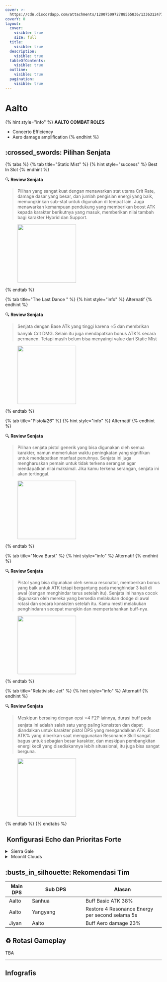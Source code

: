 ```yaml
---
cover: >-
  https://cdn.discordapp.com/attachments/1200750972788555836/1336312477910171678/image.png?ex=67a6a53a&is=67a553ba&hm=feef55db66a1c3b6a313aa941eb43563d3408526c823a560309582dd90bdded7&
coverY: 0
layout:
  cover:
    visible: true
    size: full
  title:
    visible: true
  description:
    visible: true
  tableOfContents:
    visible: true
  outline:
    visible: true
  pagination:
    visible: true
---
```


# Aalto

{% hint style="info" %}
**AALTO COMBAT ROLES**

* Concerto Efficiency
* Aero damage amplification
{% endhint %}

## :crossed\_swords: Pilihan Senjata

{% tabs %}
{% tab title="Static Mist" %}
{% hint style="success" %}
Best In Slot
{% endhint %}

:mag: **Review Senjata**&#x20;

> Pilihan yang sangat kuat dengan menawarkan stat utama Crit Rate, damage dasar yang besar, dan jumlah pengisian energi yang baik, memungkinkan sub-stat untuk digunakan di tempat lain. Juga menawarkan kemampuan pendukung yang memberikan boost ATK kepada karakter berikutnya yang masuk, memberikan nilai tambah bagi karakter Hybrid dan Support.

<figure><img src="https://wuthering.wiki/img/weapon_21030015.png" alt="" width="188"><figcaption></figcaption></figure>
{% endtab %}

{% tab title="The Last Dance " %}
{% hint style="info" %}
Alternatif
{% endhint %}

:mag: **Review Senjata**&#x20;

> Senjata dengan Base ATk yang tinggi karena :star:5 dan membrikan banyak Crit DMG. Selain itu juga mendapatkan bonus ATK% secara permanen. Tetapi masih belum bisa menyaingi value dari Static Mist

<figure><img src="https://wuthering.wiki/img/weapon_21030016.png" alt="" width="188"><figcaption></figcaption></figure>
{% endtab %}

{% tab title="Pistol#26" %}
{% hint style="info" %}
Alternatif
{% endhint %}

:mag: **Review Senjata**&#x20;

> Pilihan senjata pistol generik yang bisa digunakan oleh semua karakter, namun memerlukan waktu peningkatan yang signifikan untuk mendapatkan manfaat penuhnya. Senjata ini juga mengharuskan pemain untuk tidak terkena serangan agar mendapatkan nilai maksimal. Jika kamu terkena serangan, senjata ini akan tertinggal.

<figure><img src="https://wuthering.wiki/img/weapon_21030034.png" alt="" width="188"><figcaption></figcaption></figure>
{% endtab %}

{% tab title="Nova Burst" %}
{% hint style="info" %}
Alternatif
{% endhint %}

:mag: **Review Senjata**&#x20;

> Pistol yang bisa digunakan oleh semua resonator, memberikan bonus yang baik untuk ATK tetapi bergantung pada menghindar 3 kali di awal (dengan menghindar terus setelah itu). Senjata ini hanya cocok digunakan oleh mereka yang bersedia melakukan dodge di awal rotasi dan secara konsisten setelah itu. Kamu mesti melakukan penghindaran secepat mungkin dan mempertahankan buff-nya.

<figure><img src="https://wuthering.wiki/img/weapon_21030064.png" alt="" width="188"><figcaption></figcaption></figure>
{% endtab %}

{% tab title="Relativistic Jet" %}
{% hint style="info" %}
Alternatif
{% endhint %}

:mag: **Review Senjata**&#x20;

> Meskipun bersaing dengan opsi :star:4 F2P lainnya, durasi buff pada senjata ini adalah salah satu yang paling konsisten dan dapat diandalkan untuk karakter pistol DPS yang mengandalkan ATK. Boost ATK% yang diberikan saat menggunakan Resonance Skill sangat bagus untuk sebagian besar karakter, dan meskipun pembangkitan energi kecil yang disediakannya lebih situasional, itu juga bisa sangat berguna.

<figure><img src="https://wuthering.wiki/img/weapon_21030084.png" alt="" width="188"><figcaption></figcaption></figure>
{% endtab %}
{% endtabs %}

## <img src="https://wuthering.wiki/img/item_10.png" alt="" data-size="line"> Konfigurasi Echo dan Prioritas Forte&#x20;

<details>

<summary> <img src="https://wuthering.wiki/img/fettericon_4.png" alt="" data-size="line"> Sierra Gale</summary>

Feilian Beringal - CR% / CDM%

![](https://wuthering.wiki/img/monster_330000050.png)

#### Echo Sett

* 3 - <mark style="color:green;">**Aero DMG**</mark> bonus%
* 3 - <mark style="color:green;">**Aero DMG**</mark> bonus%%
* 1 - ATK%
* 1 - ATK%

#### Prioritas Echo Substat

* CR% / CDM%
* ER% (130% - 140%)
* ATK%
* Reso skill%
* Basic ATK%
* Flat ATK

#### Prioritas Forte

Forte   =   BA   >   Reso skil   >   Reso lib   >   Intro

</details>

<details>

<summary><img src="https://wuthering.wiki/img/fettericon_8.png" alt="" data-size="line"> Moonlit Clouds</summary>

Impermenance Heron - CR% / CDM%

![](https://wuthering.wiki/img/monster_330000030.png)

#### Echo Sett

* 3 - <mark style="color:green;">**Aero DMG**</mark> bonus%
* 3 - <mark style="color:green;">**Aero DMG**</mark> bonus%%
* 1 - ATK%
* 1 - ATK%

#### Prioritas Echo Substat

* CR% / CDM%
* ER% (130% - 140%)
* ATK%
* Reso skill%
* Basic ATK%
* Flat ATK

#### Prioritas Forte

Forte   =   BA   >   Reso skil   >   Reso lib   >   Intro

</details>

## :busts\_in\_silhouette: Rekomendasi Tim

<table><thead><tr><th>Main DPS</th><th width="160.8193359375">Sub DPS</th><th>Alasan</th></tr></thead><tbody><tr><td><img src="https://wuthering.wiki/img/fettericon_4.png" alt="" data-size="line"> Aalto</td><td><img src="https://media.discordapp.net/attachments/1200750972788555836/1336416972799475814/18.png?ex=67a3bacb&#x26;is=67a2694b&#x26;hm=fca93166f1a4a2bab53cc16e777e8107d57935790882fe695ae2937ec6b34b92&#x26;=&#x26;format=webp&#x26;quality=lossless" alt="" data-size="line"><img src="https://wuthering.wiki/img/fettericon_8.png" alt="" data-size="line"> Sanhua</td><td>Buff Basic ATK 38%</td></tr><tr><td><img src="https://wuthering.wiki/img/fettericon_4.png" alt="" data-size="line"> Aalto</td><td><img src="https://media.discordapp.net/attachments/1200750972788555836/1336416908366319636/26.png?ex=67a3babc&#x26;is=67a2693c&#x26;hm=b987b0ca7f4bf6ef67222b268a5a66d574be57dd4f04bfafb09861cc824e898b&#x26;=&#x26;format=webp&#x26;quality=lossless" alt="" data-size="line"><img src="https://wuthering.wiki/img/fettericon_8.png" alt="" data-size="line"> Yangyang</td><td>Restore 4 Resonance Energy per second selama 5s</td></tr><tr><td><img src="https://media.discordapp.net/attachments/1200750972788555836/1336417061588566036/3.png?ex=67a3bae0&#x26;is=67a26960&#x26;hm=4caf15972e87b048de55370215fc554ac626d6692509476cbde445fcdfa2f5c8&#x26;=&#x26;format=webp&#x26;quality=lossless" alt="" data-size="line"><img src="https://wuthering.wiki/img/fettericon_4.png" alt="" data-size="line"> Jiyan</td><td><img src="https://wuthering.wiki/img/fettericon_8.png" alt="" data-size="line"> Aalto</td><td>Buff Aero damage 23%</td></tr></tbody></table>

## :recycle: Rotasi Gameplay

TBA

***

## Infografis

<figure><img src="https://cdn.discordapp.com/attachments/1200750972788555836/1337395389485158471/3.png?ex=67a74a04&#x26;is=67a5f884&#x26;hm=1a91760a449be95036d1d6b4b05b68f456cf3e7e165dd54f8cee3cae7d90699f&#x26;" alt=""><figcaption></figcaption></figure>







<figure><img src="https://media.discordapp.net/attachments/1200750972788555836/1336360974923464771/3_Aalto.png?ex=67a386a4&#x26;is=67a23524&#x26;hm=2dbfc4e6e8f380725e572a6e25b70496e2bb717e2585ae0485e95e934b7faef7&#x26;=&#x26;format=webp&#x26;quality=lossless&#x26;width=1202&#x26;height=676" alt=""><figcaption></figcaption></figure>

